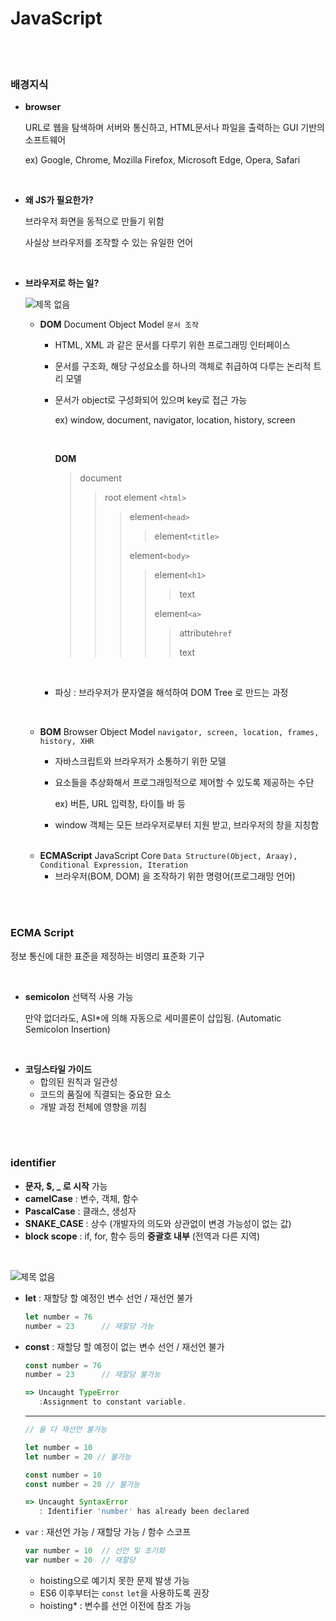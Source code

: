 # JavaScript

<br>

<br>

### 배경지식

- **browser**

  URL로 웹을 탐색하며 서버와 통신하고, HTML문서나 파일을 출력하는 GUI 기반의 소프트웨어

  ex) Google, Chrome, Mozilla Firefox, Microsoft Edge, Opera, Safari

<br>

- **왜 JS가 필요한가?**

  브라우저 화면을 동적으로 만들기 위함

  사실상 브라우저를 조작할 수 있는 유일한 언어

<br>

- **브라우저로 하는 일?**

  ![제목 없음](https://user-images.githubusercontent.com/89068148/165054191-47167875-62c8-4ee5-827d-d6c9195371fc.png)

  - **DOM**  Document Object Model  `문서 조작`

    - HTML, XML 과 같은 문서를 다루기 위한 프로그래밍 인터페이스

    - 문서를 구조화, 해당 구성요소를 하나의 객체로 취급하여 다루는 논리적 트리 모델

    - 문서가 object로 구성화되어 있으며 key로 접근 가능

      ex) window, document, navigator, location, history, screen

      <br>

      **DOM**

      > document
      >
      > > root element `<html>`
      > >
      > > > element`<head>`
      > > >
      > > > > element`<title>`
      > > >
      > > > 
      > > >
      > > > element`<body>`
      > > >
      > > > > element`<h1>`
      > > > >
      > > > > > text
      > > > >
      > > > > element`<a>`
      > > > >
      > > > > > attribute`href`
      > > > > >
      > > > > > text

      <br>

    - 파싱 : 브라우저가 문자열을 해석하여 DOM Tree 로 만드는 과정

  <br>

  - **BOM**  Browser Object Model  `navigator, screen, location, frames, history, XHR`

    - 자바스크립트와 브라우저가 소통하기 위한 모델

    - 요소들을 추상화해서 프로그래밍적으로 제어할 수 있도록 제공하는 수단

      ex) 버튼, URL 입력창, 타이틀 바 등 

    - window 객체는 모든 브라우저로부터 지원 받고, 브라우저의 창을 지칭함

  <br>

  - **ECMAScript**  JavaScript Core  `Data Structure(Object, Araay), Conditional Expression, Iteration`
    - 브라우저(BOM, DOM) 을 조작하기 위한 명령어(프로그래밍 언어)

<br>

<br>

### ECMA Script

정보 통신에 대한 표준을 제정하는 비영리 표준화 기구

<br>

- **semicolon** 선택적 사용 가능

  만약 없더라도, ASI*에 의해 자동으로 세미콜론이  삽입됨. (Automatic Semicolon Insertion)

<br>

- **코딩스타일 가이드**
  - 합의된 원칙과 일관성
  - 코드의 품질에 직결되는 중요한 요소
  - 개발 과정 전체에 영향을 끼침

<br>

<br>

### identifier

- **문자, $, _ 로 시작** 가능
- **camelCase** : 변수, 객체, 함수
- **PascalCase** : 클래스, 생성자
- **SNAKE_CASE** : 상수 (개발자의 의도와 상관없이 변경 가능성이 없는 값)
- **block scope** : if, for, 함수 등의 **중괄호 내부** (전역과 다른 지역)

<br>

![제목 없음](https://user-images.githubusercontent.com/89068148/165109982-74f4c528-6cec-40b5-aaea-08a59b3585a2.png)

- **let** : 재할당 할 예정인 변수 선언 / 재선언 불가

  ```javascript
  let number = 76
  number = 23      // 재할당 가능
  ```

- **const** : 재할당 할 예정이 없는 변수 선언 / 재선언 불가

  ```javascript
  const number = 76
  number = 23      // 재할당 불가능
  
  => Uncaught TypeError
     :Assignment to constant variable.
  ```

  ---

  ```javascript
  // 둘 다 재선언 불가능
  
  let number = 10
  let number = 20 // 불가능
  
  const number = 10
  const number = 20 // 불가능
  
  => Uncaught SyntaxError
     : Identifier 'number' has already been declared
  ```

- `var` : 재선언 가능 / 재할당 가능 / 함수 스코프

  ```javascript
  var number = 10  // 선언 및 초기화
  var number = 20  // 재할당
  ```

  - hoisting으로 예기치 못한 문제 발생 가능
  - ES6 이후부터는 `const` `let`을 사용하도록 권장
  - hoisting* : 변수를 선언 이전에 참조 가능

<br>

<br>